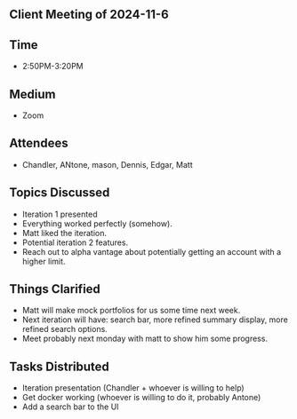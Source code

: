 ## Client Meeting of 2024-11-6
## Time 
- 2:50PM-3:20PM
## Medium
- Zoom

## Attendees
- Chandler, ANtone, mason, Dennis, Edgar, Matt

## Topics Discussed
- Iteration 1 presented
- Everything worked perfectly (somehow).
- Matt liked the iteration.
- Potential iteration 2 features.
- Reach out to alpha vantage about potentially getting an account with a higher limit.


## Things Clarified
- Matt will make mock portfolios for us some time next week.
- Next iteration will have: search bar, more refined summary display, more refined search options.
- Meet probably next monday with matt to show him some progress.

## Tasks Distributed 
- Iteration presentation (Chandler + whoever is willing to help)
- Get docker working (whoever is willing to do it, probably Antone)
- Add a search bar to the UI 
